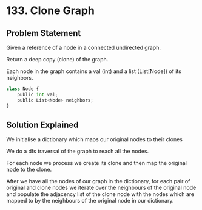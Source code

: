 # 133. Clone Graph

## Problem Statement

Given a reference of a node in a connected undirected graph.

Return a deep copy (clone) of the graph.

Each node in the graph contains a val (int) and a list (List[Node]) of its neighbors.

```python
class Node {
    public int val;
    public List<Node> neighbors;
}
```

## Solution Explained

We initialise a dictionary which maps our original nodes to their clones

We do a dfs traversal of the graph to reach all the nodes.

For each node we process we create its clone and then map the original node to the clone.

After we have all the nodes of our graph in the dictionary, for each pair of original and clone nodes we iterate over the neighbours of the original node and populate the adjacency list of the clone node with the nodes which are mapped to by the neighbours of the original node in our dictionary.
